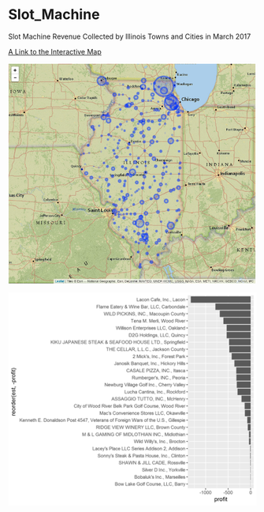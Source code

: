# Slot_Machine
Slot Machine Revenue Collected by Illinois Towns and Cities in March 2017

[A Link to the Interactive Map](http://rpubs.com/ryanburge/mapping_slots)

![alt text](https://raw.githubusercontent.com/ryanburge/Slot_Machine/master/screenshot.png)

![alt text](https://raw.githubusercontent.com/ryanburge/Slot_Machine/master/march_losses.png)

